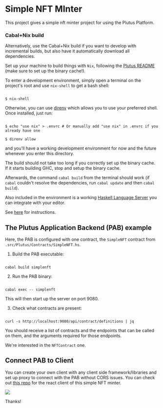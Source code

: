 # Simple NFT MInter

This project gives a simple nft minter project for using the Plutus Platform.


### Cabal+Nix build

Alternatively, use the Cabal+Nix build if you want to develop with incremental builds, but also have it automatically download all dependencies.

Set up your machine to build things with `Nix`, following the [Plutus README](https://github.com/input-output-hk/plutus/blob/master/README.adoc) (make sure to set up the binary cache!).

To enter a development environment, simply open a terminal on the project's root and use `nix-shell` to get a bash shell:

```

$ nix-shell

```

Otherwise, you can use [direnv](https://github.com/direnv/direnv) which allows you to use your preferred shell. Once installed, just run:

```

$ echo "use nix" > .envrc # Or manually add "use nix" in .envrc if you already have one

$ direnv allow

```

and you'll have a working development environment for now and the future whenever you enter this directory.

The build should not take too long if you correctly set up the binary cache. If it starts building GHC, stop and setup the binary cache.

Afterwards, the command `cabal build` from the terminal should work (if `cabal` couldn't resolve the dependencies, run `cabal update` and then `cabal build`).

Also included in the environment is a working [Haskell Language Server](https://github.com/haskell/haskell-language-server) you can integrate with your editor.

See [here](https://github.com/haskell/haskell-language-server#configuring-your-editor) for instructions.


## The Plutus Application Backend (PAB) example

Here, the PAB is configured with one contract, the `SimpleNFT` contract from `.src/Plutus/Contracts/SimpleNFT.hs`.

1. Build the PAB executable:

```

cabal build simplenft

```

2. Run the PAB binary:

```

cabal exec -- simplenft

````

This will then start up the server on port 9080.

3. Check what contracts are present:

```

curl -s http://localhost:9080/api/contract/definitions | jq

```

You should receive a list of contracts and the endpoints that can be called on them, and the arguments required for those endpoints.

We're interested in the `NFTContract` one.


## Connect PAB to Client

You can create your own client with any client side framework/libraries and set up proxy to connect with the PAB without CORS issues. You can check out [this repo](https://github.com/SamJeffrey8/simple-nft-minter-site) for the react client of this simple NFT minter.

<img src="https://firebasestorage.googleapis.com/v0/b/image-upload-b568f.appspot.com/o/Screenshot%202021-09-19%20095800.jpg?alt=media&token=0e42e441-87b2-4884-a888-bb1b062d2c3e">

Thanks!

